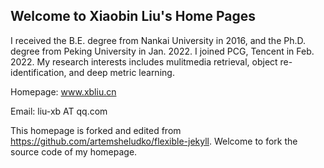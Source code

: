 ## Welcome to Xiaobin Liu's Home Pages

I received the B.E. degree from Nankai University in 2016, and the Ph.D. degree from Peking University in Jan. 2022. I joined PCG, Tencent in Feb. 2022. My research interests includes mulitmedia retrieval, object re-identification, and deep metric learning.

Homepage: www.xbliu.cn

Email:  liu-xb AT qq.com

This homepage is forked and edited from https://github.com/artemsheludko/flexible-jekyll. Welcome to fork the source code of my homepage.
